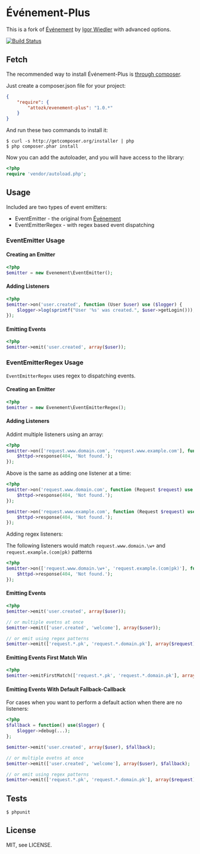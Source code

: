 # Événement-Plus

This is a fork of [Événement](https://github.com/igorw/evenement) by [Igor Wiedler](https://igor.io) with advanced options.

[![Build Status](https://secure.travis-ci.org/attozk/evenement-plus.png?branch=master)](http://travis-ci.org/attozk/evenement-plus)

## Fetch

The recommended way to install Événement-Plus is [through composer](http://getcomposer.org).

Just create a composer.json file for your project:

```JSON
{
    "require": {
        "attozk/evenement-plus": "1.0.*"
    }
}
```

And run these two commands to install it:

    $ curl -s http://getcomposer.org/installer | php
    $ php composer.phar install

Now you can add the autoloader, and you will have access to the library:

```php
<?php
require 'vendor/autoload.php';
```

## Usage

Included are two types of event emitters:

* EventEmitter - the original from [Événement](https://github.com/igorw/evenement)
* EventEmitterRegex - with regex based event dispatching

### EventEmitter Usage

#### Creating an Emitter

```php
<?php
$emitter = new Evenement\EventEmitter();
```

#### Adding Listeners

```php
<?php
$emitter->on('user.created', function (User $user) use ($logger) {
    $logger->log(sprintf("User '%s' was created.", $user->getLogin()));
});
```

#### Emitting Events

```php
<?php
$emitter->emit('user.created', array($user));
```

### EventEmitterRegex Usage

`EventEmitterRegex` uses regex to dispatching events.

#### Creating an Emitter

```php
<?php
$emitter = new Evenement\EventEmitterRegex();
```

#### Adding Listeners

Addint multiple listeners using an array:

```php
<?php
$emitter->on(['request.www.domain.com', 'request.www.example.com'], function (Request $request) use ($httpd) {
    $httpd->response(404, 'Not found.');
});
```
Above is the same as adding one listener at a time:

```php
<?php
$emitter->on('request.www.domain.com', function (Request $request) use ($httpd) {
    $httpd->response(404, 'Not found.');
});

$emitter->on('request.www.example.com', function (Request $request) use ($httpd) {
    $httpd->response(404, 'Not found.');
});
```

Adding regex listeners:

The following listeners would match `request.www.domain.\w+` and `request.example.(com|pk)` patterns

```php
<?php
$emitter->on(['request.www.domain.\w+', 'request.example.(com|pk)'], function (Request $request) use ($httpd) {
    $httpd->response(404, 'Not found.');
});
```

#### Emitting Events

```php
<?php
$emitter->emit('user.created', array($user));

// or multiple evetns at once
$emitter->emit(['user.created', 'welcome'], array($user));

// or emit using regex patterns
$emitter->emit(['request.*.pk', 'request.*.domain.pk'], array($request));
```

#### Emitting Events First Match Win

```php
<?php
$emitter->emitFirstMatch(['request.*.pk', 'request.*.domain.pk'], array($request));
```


#### Emitting Events With Default Fallback-Callback

For cases when you want to perform a default action when there are no listeners:

```php
<?php
$fallback = function() use($logger) { 
    $logger->debug(...);
};

$emitter->emit('user.created', array($user), $fallback);

// or multiple evetns at once
$emitter->emit(['user.created', 'welcome'], array($user), $fallback);

// or emit using regex patterns
$emitter->emit(['request.*.pk', 'request.*.domain.pk'], array($request), $fallback);
```


Tests
-----

    $ phpunit

License
-------
MIT, see LICENSE.
